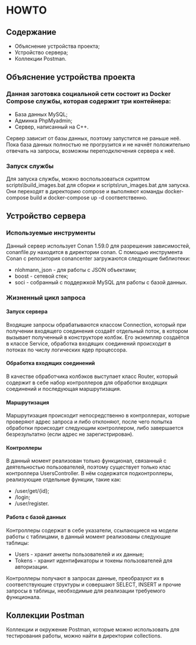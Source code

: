 # HOWTO
## Содержание
+ Объяснение устройства проекта;
+ Устройство сервера;
+ Коллекции Postman.

## Объяснение устройства проекта
### Данная заготовка социальной сети состоит из Docker Compose службы, которая содержит три контейнера:
+ База данных MySQL;
+ Админка PhpMyadmin;
+ Сервер, написанный на С++.

Сервер зависит от базы данных, поэтому запустится не раньше неё. Пока база данных полностью не прогрузится и не начнёт положительно отвечать на запросы, возможны переподключения сервера к неё.

### Запуск службы
Для запуска службы, можно воспользоваться скриптом scripts\build_images.bat для сборки и scripts\run_images.bat для запуска. Они переходят в директорию compose и выполняют команды docker-compose build и docker-compose up -d соответственно.

## Устройство сервера
### Используемые инструменты
Данный сервер использует Conan 1.59.0 для разрешения зависимостей, conanfile.py находится в директории conan.
С помощью инструмента Conan с репозитория conancenter загружаются следующие библиотеки:
+ nlohmann_json - для работы с JSON объектами;
+ boost - сетевой стек;
+ soci - собранный с поддержкой MySQL для работы с базой данных.

### Жизненный цикл запроса
#### Запуск сервера
Входящие запросы обрабатываются классом Connection, который при получении входящего соединения создаёт отдельный поток, в котором вызывает полученный в конструкторе колбэк. Его экземпляр создаётся в классе Service, обработка входящих соединений происходит в потоках по числу логических ядер процессора.

#### Обработка входящих соединений
В качестве обработчика колбэков выступает класс Router, который содержит в себе набор контроллеров для обработки входящих соединений и последующая маршрутизация.

#### Маршрутизация
Маршрутизация происходит непосредственно в контроллерах, которые проверяют адрес запроса и либо отклоняют, после чего попытка обработки происходит следующим контроллером, либо завершается безрезультатно (если адрес не зарегистрирован).

#### Контроллеры
В данный момент реализован только функционал, связанный с деятельностью пользователей, поэтому существует только клас контроллера UsersController. В нём содержатся подконтроллеры, реализующие отдельные функции, такие как:
+ /user/get/{id};
+ /login;
+ /user/register.

#### Работа с базой данных
Контроллеры содержат в себе указатели, ссылающиеся на модели работы с таблицами, в данный момент реализованы следующие таблицы:
+ Users - хранит анкеты пользователей и их данные;
+ Tokens - хранит идентификаторы и токены пользователей для авторизации.

Контроллеры получают в запросах данные, преобразуют их в соответствующие структуры и совершают SELECT, INSERT и прочие запросы в таблицы, необходимые для реализации требуемого функционала.

## Коллекции Postman
Коллекции и окружение Postman, которые можно использовать для тестирования работы, можно найти в директории collections.
